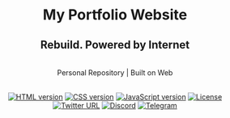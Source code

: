 <div align="Center">
<h1>My Portfolio Website</h1>
<h2> Rebuild. Powered by Internet </h2>

<br>
Personal Repository |
Built on Web

<br>  
<br>

[![HTML version](https://img.shields.io/badge/HTML-Passed-orange)](#)
[![CSS version](https://img.shields.io/badge/CSS-Passed-blue)](#)
[![JavaScript version](https://img.shields.io/badge/JavaScript-In--Progress-yellow)](#)
[![License](https://img.shields.io/badge/License-Unlicensed-9cf)](#)
<br />
[![Twitter URL](https://img.shields.io/twitter/url?style=social&url=https%3A%2F%2Ftwitter.com%2)](https://twitter.com/ks_sha888)
[![Discord](https://img.shields.io/badge/Discord-gray?logo=discord)](#)
[![Telegram](https://img.shields.io/badge/Telegram-gray?logo=telegram)](#)

</div>
